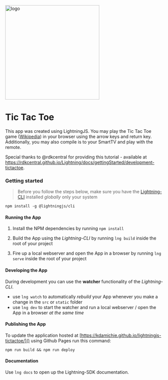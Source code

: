 <img src="https://github.com/rlebre/lightningjs-tictactoe/blob/main/public/sb-logo.png" alt="logo" width="300"/>

# Tic Tac Toe

This app was created using LightningJS. You may play the Tic Tac Toe game ([Wikipedia](https://en.wikipedia.org/wiki/Tic-tac-toe)) in your browser using the arrow keys and return key. Additionally, you may also compile is to your SmartTV and play with the remote.

Special thanks to @rdkcentral for providing this tutorial - available at https://rdkcentral.github.io/Lightning/docs/gettingStarted/development-tictactoe.

### Getting started

> Before you follow the steps below, make sure you have the
[Lightning-CLI](https://rdkcentral.github.io/Lightning-CLI/) installed _globally_ only your system

```
npm install -g @lightningjs/cli
```

#### Running the App

1. Install the NPM dependencies by running `npm install`

2. Build the App using the _Lightning-CLI_ by running `lng build` inside the root of your project

3. Fire up a local webserver and open the App in a browser by running `lng serve` inside the root of your project

#### Developing the App

During development you can use the **watcher** functionality of the _Lightning-CLI_.

- use `lng watch` to automatically _rebuild_ your App whenever you make a change in the `src` or  `static` folder
- use `lng dev` to start the watcher and run a local webserver / open the App in a browser _at the same time_

#### Publishing the App

To update the application hosted at [https://kdamichie.github.io/lightningjs-tictactoe/]() using Github Pages
run this command:

```
npm run build && npm run deploy
```

#### Documentation

Use `lng docs` to open up the Lightning-SDK documentation.
